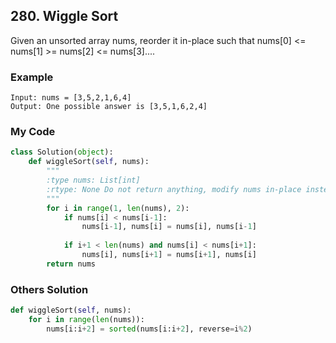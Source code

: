 ## 280. Wiggle Sort

Given an unsorted array nums, reorder it in-place such that nums[0] <= nums[1] >= nums[2] <= nums[3]....

### Example
```
Input: nums = [3,5,2,1,6,4]
Output: One possible answer is [3,5,1,6,2,4]

```

### My Code
```python
class Solution(object):
    def wiggleSort(self, nums):
        """
        :type nums: List[int]
        :rtype: None Do not return anything, modify nums in-place instead.
        """
        for i in range(1, len(nums), 2):
            if nums[i] < nums[i-1]:
                nums[i-1], nums[i] = nums[i], nums[i-1]
            
            if i+1 < len(nums) and nums[i] < nums[i+1]:
                nums[i], nums[i+1] = nums[i+1], nums[i]
        return nums   
```


### Others Solution
```python
def wiggleSort(self, nums):
    for i in range(len(nums)):
        nums[i:i+2] = sorted(nums[i:i+2], reverse=i%2)
```


